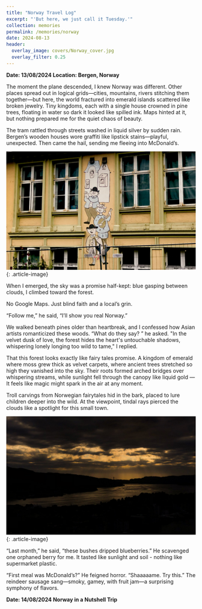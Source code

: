 ```yaml
---
title: "Norway Travel Log"
excerpt: "'But here, we just call it Tuesday.'"
collection: memories
permalink: /memories/norway
date: 2024-08-13
header:
  overlay_image: covers/Norway_cover.jpg
  overlay_filter: 0.25
---
```

**Date: 13/08/2024  Location: Bergen, Norway**

The moment the plane descended, I knew Norway was different. Other places spread out in logical grids—cities, mountains, rivers stitching them together—but here, the world fractured into emerald islands scattered like broken jewelry. Tiny kingdoms, each with a single house crowned in pine trees, floating in water so dark it looked like spilled ink. Maps hinted at it, but nothing prepared me for the quiet chaos of beauty.

The tram rattled through streets washed in liquid silver by sudden rain.  Bergen’s wooden houses wore graffiti like lipstick stains—playful, unexpected.  Then came the hail, sending me fleeing into McDonald’s.

![](/images/memories/Norway_doodle.jpg)
{: .article-image}

When I emerged, the sky was a promise half-kept: blue gasping between clouds, I climbed toward the forest.

No Google Maps. Just blind faith and a local’s grin.

“Follow me,” he said, “I’ll show you real Norway.”

We walked beneath pines older than heartbreak, and I confessed how Asian artists romanticized these woods.  “What do they say? ” he asked.  "In the velvet dusk of love, the forest hides the heart's untouchable shadows, whispering lonely longing too wild to tame," I replied. 

That this forest looks exactly like fairy tales promise. A kingdom of emerald where moss grew thick as velvet carpets, where ancient trees stretched so high they vanished into the sky. Their roots formed arched bridges over whispering streams, while sunlight fell through the canopy like liquid gold — It feels like magic might spark in the air at any moment.

Troll carvings from Norwegian fairytales hid in the bark, placed to lure children deeper into the wild. At the viewpoint, tindal rays pierced the clouds like a spotlight for this small town.

![](/images/memories/Norway_light.jpg)
{: .article-image}

“Last month,” he said, “these bushes dripped blueberries.”  He scavenged one orphaned berry for me.  It tasted like sunlight and soil - nothing like supermarket plastic.

“First meal was McDonald’s?”  He feigned horror.  “Shaaaaame.  Try this.”  The reindeer sausage sang—smoky, gamey, with fruit jam—a surprising symphony of flavors.




**Date: 14/08/2024  Norway in a Nutshell Trip**

